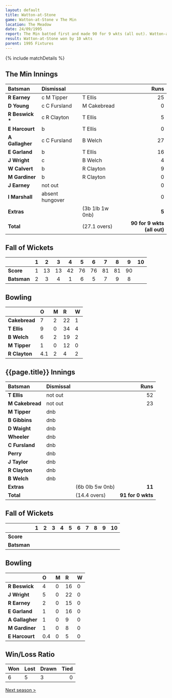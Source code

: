```yaml
---
layout: default
title: Watton-at-Stone
game: Watton-at-Stone v The Min
location: The Meadow
date: 24/09/1995
report: The Min batted first and made 90 for 9 wkts (all out). Watton-at-Stone replied with 91 for 0 wkts
result: Watton-at-Stone won by 10 wkts
parent: 1995 Fixtures
---
```


{% include matchDetails %}

## The Min Innings

| Batsman | Dismissal |  | Runs |
|:---|:---|---|---:|
| **R Earney** | c M Tipper | T Ellis | 25 |
| **D Young** | c C Fursland | M Cakebread | 0 |
| **R Beswick &#42;** | c R Clayton | T Ellis | 5 |
| **E Harcourt** | b | T Ellis | 0 |
| **A Gallagher** | c C Fursland | B Welch | 27 |
| **E Garland** | b | T Ellis | 16 |
| **J Wright** | c | B Welch | 4 |
| **W Calvert** | b | R Clayton | 9 |
| **M Gardiner** | b | R Clayton | 0 |
| **J Earney** | not out |  | 0 |
| **I Marshall** | absent hungover |  | 0 |
| **Extras** | | (3b 1lb 1w 0nb) | **5** |
| **Total** | | (27.1 overs) | **90 for 9 wkts (all out)** |

## Fall of Wickets

| | 1 | 2 | 3 | 4 | 5 | 6 | 7 | 8 | 9 | 10 |
|---|:---:|:---:|:---:|:---:|:---:|:---:|:---:|:---:|:---:|:---:|
| **Score** | 1 | 13 | 13 | 42 | 76 | 76 | 81 | 81 | 90 |  |
| **Batsman** | 2 | 3 | 4 | 1 | 6 | 5 | 7 | 9 | 8 |  |

## Bowling

| | O | M | R | W |
|---|:---|:---|:---|:---|
| **Cakebread** | 7 | 2 | 22 | 1 |
| **T Ellis** | 9 | 0 | 34 | 4 |
| **B Welch** | 6 | 2 | 19 | 2 |
| **M Tipper** | 1 | 0 | 12 | 0 |
| **R Clayton** | 4.1 | 2 | 4 | 2 |

## {{page.title}} Innings

| Batsman | Dismissal |  | Runs |
|:---|:---|---|---:|
| **T Ellis** | not out |  | 52 |
| **M Cakebread** | not out |  | 23 |
| **M Tipper** | dnb |  |  |
| **B Gibbins** | dnb |  |  |
| **D Waight** | dnb |  |  |
| **Wheeler** | dnb |  |  |
| **C Fursland** | dnb |  |  |
| **Perry** | dnb |  |  |
| **J Taylor** | dnb |  |  |
| **R Clayton** | dnb |  |  |
| **B Welch** | dnb |  |  |
| **Extras** | | (6b 0lb 5w 0nb) | **11** |
| **Total** | | (14.4 overs) | **91 for 0 wkts** |

## Fall of Wickets

| | 1 | 2 | 3 | 4 | 5 | 6 | 7 | 8 | 9 | 10 |
|---|:---:|:---:|:---:|:---:|:---:|:---:|:---:|:---:|:---:|:---:|
| **Score** |  |  |  |  |  |  |  |  |  |  |
| **Batsman** |  |  |  |  |  |  |  |  |  |  |

## Bowling

| | O | M | R | W |
|---|:---|:---|:---|:---|
| **R Beswick** | 4 | 0 | 16 | 0 |
| **J Wright** | 5 | 0 | 22 | 0 |
| **R Earney** | 2 | 0 | 15 | 0 |
| **E Garland** | 1 | 0 | 16 | 0 |
| **A Gallagher** | 1 | 0 | 9 | 0 |
| **M Gardiner** | 1 | 0 | 8 | 0 |
| **E Harcourt** | 0.4 | 0 | 5 | 0 |

## Win/Loss Ratio

| Won | Lost | Drawn | Tied |
|:---|:---|:---|---:|
| 6 | 5 | 3 | 0 |

[Next season >](../1996)